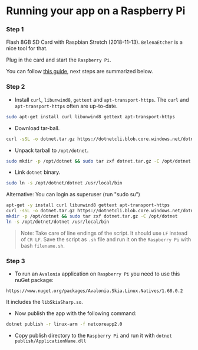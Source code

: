 # Running your app on a Raspberry Pi

### Step 1

Flash 8GB SD Card with Raspbian Stretch \(2018-11-13\). `BelenaEtcher` is a nice tool for that.

Plug in the card and start the `Raspberry Pi`.

You can follow [this guide](https://blogs.msdn.microsoft.com/david/2017/07/20/setting_up_raspian_and_dotnet_core_2_0_on_a_raspberry_pi/), next steps are summarized below.

### Step 2

* Install `curl`, `libunwind8`, `gettext` and `apt-transport-https`. The `curl` and `apt-transport-https` often are up-to-date.

```bash
sudo apt-get install curl libunwind8 gettext apt-transport-https
```

* Download tar-ball.

```bash
curl -sSL -o dotnet.tar.gz https://dotnetcli.blob.core.windows.net/dotnet/Runtime/release/2.0.0/dotnet-runtime-latest-linux-arm.tar.gz
```

* Unpack tarball to `/opt/dotnet`.

```bash
sudo mkdir -p /opt/dotnet && sudo tar zxf dotnet.tar.gz -C /opt/dotnet
```

* Link `dotnet` binary.

```bash
sudo ln -s /opt/dotnet/dotnet /usr/local/bin
```

Alternative: You can login as superuser \(run "sudo su"\)

```bash
apt-get -y install curl libunwind8 gettext apt-transport-https
curl -sSL -o dotnet.tar.gz https://dotnetcli.blob.core.windows.net/dotnet/Runtime/release/2.0.0/dotnet-runtime-latest-linux-arm.tar.gz
mkdir -p /opt/dotnet && sudo tar zxf dotnet.tar.gz -C /opt/dotnet
ln -s /opt/dotnet/dotnet /usr/local/bin
```

> Note: Take care of line endings of the script. It should use `LF` instead of `CR LF`. Save the script as `.sh` file and run it on the `Raspberry Pi` with bash `filename.sh`.

### Step 3

* To run an `Avalonia` application on `Raspberry Pi` you need to use this nuGet package:

```text
https://www.nuget.org/packages/Avalonia.Skia.Linux.Natives/1.68.0.2
```

It includes the `libSkiaSharp.so`.

* Now publish the app with the following command:

```bash
dotnet publish -r linux-arm -f netcoreapp2.0
```

* Copy publish directory to the `Raspberry Pi` and run it with `dotnet publish/ApplicationName.dll`

